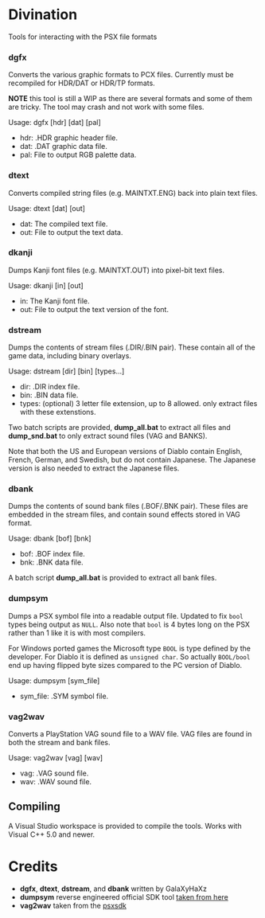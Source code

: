 # Divination
Tools for interacting with the PSX file formats

### dgfx
Converts the various graphic formats to PCX files. Currently must be recompiled for HDR/DAT or HDR/TP formats.

**NOTE** this tool is still a WIP as there are several formats and some of them are tricky. The tool may crash and not work with some files.

Usage: dgfx [hdr] [dat] [pal]

- hdr: .HDR graphic header file.
- dat: .DAT graphic data file.
- pal: File to output RGB palette data.

### dtext
Converts compiled string files (e.g. MAINTXT.ENG) back into plain text files.

Usage: dtext [dat] [out]

- dat: The compiled text file.
- out: File to output the text data.

### dkanji
Dumps Kanji font files (e.g. MAINTXT.OUT) into pixel-bit text files.

Usage: dkanji [in] [out]

- in: The Kanji font file.
- out: File to output the text version of the font.

### dstream
Dumps the contents of stream files (.DIR/.BIN pair). These contain all of the game data, including binary overlays.

Usage: dstream [dir] [bin] [types...]

- dir: .DIR index file.
- bin: .BIN data file.
- types: (optional) 3 letter file extension, up to 8 allowed. only extract files with these extenstions.

Two batch scripts are provided, **dump_all.bat** to extract all files and **dump_snd.bat** to only extract sound files (VAG and BANKS).

Note that both the US and European versions of Diablo contain English, French, German, and Swedish, but do not contain Japanese. The Japanese version is also needed to extract the Japanese files.

### dbank
Dumps the contents of sound bank files (.BOF/.BNK pair). These files are embedded in the stream files, and contain sound effects stored in VAG format.

Usage: dbank [bof] [bnk]

- bof: .BOF index file.
- bnk: .BNK data file.

A batch script **dump_all.bat** is provided to extract all bank files.

### dumpsym
Dumps a PSX symbol file into a readable output file. Updated to fix `bool` types being output as `NULL`. Also note that `bool` is 4 bytes long on the PSX rather than 1 like it is with most compilers.

For Windows ported games the Microsoft type `BOOL` is type defined by the developer. For Diablo it is defined as `unsigned char`. So actually `BOOL/bool` end up having flipped byte sizes compared to the PC version of Diablo.

Usage: dumpsym [sym_file]

- sym_file: .SYM symbol file.

### vag2wav
Converts a PlayStation VAG sound file to a WAV file. VAG files are found in both the stream and bank files.

Usage: vag2wav [vag] [wav]

- vag: .VAG sound file.
- wav: .WAV sound file.

## Compiling
A Visual Studio workspace is provided to compile the tools. Works with Visual C++ 5.0 and newer.

# Credits
- **dgfx**, **dtext**, **dstream**, and **dbank** written by GalaXyHaXz
- **dumpsym** reverse engineered official SDK tool [taken from here](https://github.com/lab313ru/dumpsym_src)
- **vag2wav** taken from the [psxsdk](https://github.com/ColdSauce/psxsdk)
